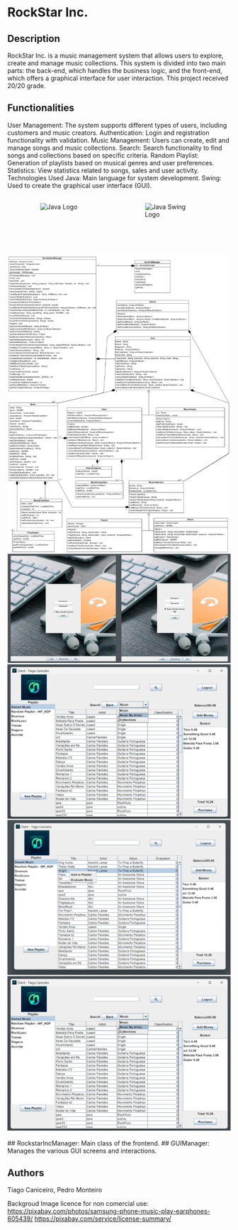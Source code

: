 # RockStar Inc.

## Description
RockStar Inc. is a music management system that allows users to explore, create and manage music collections. This system is divided into two main parts: the back-end, which handles the business logic, and the front-end, which offers a graphical interface for user interaction. This project received 20/20 grade.

## Functionalities
User Management: The system supports different types of users, including customers and music creators.
Authentication: Login and registration functionality with validation.
Music Management: Users can create, edit and manage songs and music collections.
Search: Search functionality to find songs and collections based on specific criteria.
Random Playlist: Generation of playlists based on musical genres and user preferences.
Statistics: View statistics related to songs, sales and user activity.
Technologies Used
Java: Main language for system development.
Swing: Used to create the graphical user interface (GUI).

 <br>
<div style="display: flex; justify-content: space-around; align-items: center;">
    <img src="https://upload.wikimedia.org/wikipedia/en/thumb/3/30/Java_programming_language_logo.svg/1024px-Java_programming_language_logo.svg.png" alt="Java Logo" width="90" height="100">
    <img src="https://img-b.udemycdn.com/course/750x422/2216930_a409.jpg" alt="Java Swing Logo" width="120" height="100">
</div>
    <br>
<div>
    <img src="./ClassDiagram.png" alt="class">
    <img src="./login.png" alt="login">
    <img src="./ex.png" alt="ex">
    <img src="./ex1.png" alt="ex1">
    <img src="./ex2.png" alt="ex2">
</div>
 <br>
## RockstarIncManager:
 Main class of the frontend.
## GUIManager: 
Manages the various GUI screens and interactions.

## Authors
Tiago Caniceiro,
Pedro Monteiro

Backgroud Image licence for non comercial use: https://pixabay.com/photos/samsung-phone-music-play-earphones-605439/
https://pixabay.com/service/license-summary/
